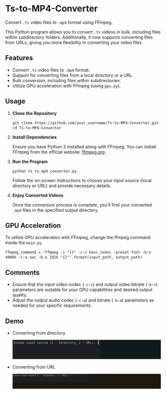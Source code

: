 # Ts-to-MP4-Converter

Convert `.ts` video files to `.mp4` format using FFmpeg.

This Python program allows you to convert `.ts` videos in bulk, including files within subdirectory folders. Additionally, it now supports converting files from URLs, giving you more flexibility in converting your video files.

## Features

- Convert `.ts` video files to `.mp4` format.
- Support for converting files from a local directory or a URL.
- Bulk conversion, including files within subdirectories.
- Utilize GPU acceleration with FFmpeg (using `gpu.py`).

## Usage

1. **Clone the Repository**

    ```
    git clone https://github.com/your_username/Ts-to-MP4-Converter.git
    cd Ts-to-MP4-Converter
    ```

2. **Install Dependencies**

    Ensure you have Python 3 installed along with FFmpeg. You can install FFmpeg from the official website: [ffmpeg.org](https://ffmpeg.org/download.html).

3. **Run the Program**

    ```
    python ts_to_mp4_converter.py
    ```

    Follow the on-screen instructions to choose your input source (local directory or URL) and provide necessary details.

4. **Enjoy Converted Videos**

    Once the conversion process is complete, you'll find your converted `.mp4` files in the specified output directory.

## GPU Acceleration

To utilize GPU acceleration with FFmpeg, change the ffmpeg command inside the `main.py` 

    ffmpeg_command = 'ffmpeg -i "{}" -c:v hevc_nvenc -preset fast -b:v 4000k -c:a aac -b:a 192k "{}"'.format(input_path, output_path)
## Comments

- Ensure that the input video codec (`-c:v`) and output video bitrate (`-b:v`) parameters are suitable for your GPU capabilities and desired output quality.
- Adjust the output audio codec (`-c:a`) and bitrate (`-b:a`) parameters as needed for your specific requirements.

## Demo

- Converting from directory

  <img src="TstoMp4/demo/directory.gif" alt="Demo" width="500"/>

- Converting from URL
  
  <img src="TstoMp4/demo/url.gif" alt="Demo" width="500"/>
